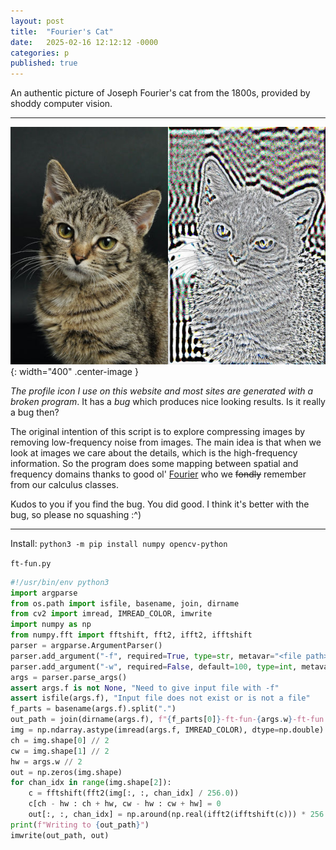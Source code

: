 ```yaml
---
layout: post
title:  "Fourier's Cat"
date:   2025-02-16 12:12:12 -0000
categories: p
published: true
---
```


An authentic picture of Joseph Fourier's cat from the 1800s, provided by shoddy computer vision.

---

![Image](/assets/ft-fun.jpg){: width="400" .center-image }

*The profile icon I use on this website and most sites are generated with a broken program*. It has a *bug* which produces nice looking results. Is it really a bug then?

The original intention of this script is to explore compressing images by removing low-frequency noise from images. The main idea is that when we look at images we care about the details, which is the high-frequency information. So the program does some mapping between spatial and frequency domains thanks to good ol' [Fourier](https://en.wikipedia.org/wiki/Joseph_Fourier) who we ~~fondly~~ remember from our calculus classes.

Kudos to you if you find the bug. You did good. I think it's better with the bug, so please no squashing :^)

---

Install: `python3 -m pip install numpy opencv-python`

`ft-fun.py`
```py
#!/usr/bin/env python3
import argparse
from os.path import isfile, basename, join, dirname
from cv2 import imread, IMREAD_COLOR, imwrite
import numpy as np
from numpy.fft import fftshift, fft2, ifft2, ifftshift
parser = argparse.ArgumentParser()
parser.add_argument("-f", required=True, type=str, metavar="<file path>", help="Input file")
parser.add_argument("-w", required=False, default=100, type=int, metavar="<int>", help="Width")
args = parser.parse_args()
assert args.f is not None, "Need to give input file with -f"
assert isfile(args.f), "Input file does not exist or is not a file"
f_parts = basename(args.f).split(".")
out_path = join(dirname(args.f), f"{f_parts[0]}-ft-fun-{args.w}-ft-fun.{'.'.join(f_parts[1:])}")
img = np.ndarray.astype(imread(args.f, IMREAD_COLOR), dtype=np.double)  # bgr >:(
ch = img.shape[0] // 2
cw = img.shape[1] // 2
hw = args.w // 2
out = np.zeros(img.shape)
for chan_idx in range(img.shape[2]):
    c = fftshift(fft2(img[:, :, chan_idx] / 256.0))
    c[ch - hw : ch + hw, cw - hw : cw + hw] = 0
    out[:, :, chan_idx] = np.around(np.real(ifft2(ifftshift(c))) * 256.0).astype("uint8")
print(f"Writing to {out_path}")
imwrite(out_path, out)
```

